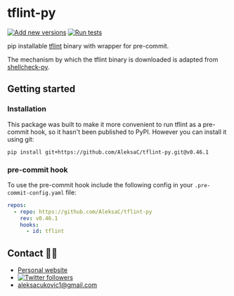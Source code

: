# tflint-py

[![Add new versions](https://github.com/AleksaC/tflint-py/actions/workflows/add-new-versions.yml/badge.svg)](https://github.com/AleksaC/tflint-py/actions/workflows/add-new-versions.yml)
[![Run tests](https://github.com/AleksaC/tflint-py/actions/workflows/tests.yml/badge.svg)](https://github.com/AleksaC/tflint-py/actions/workflows/tests.yml)

pip installable [tflint](https://github.com/terraform-linters/tflint) binary with wrapper for pre-commit.

The mechanism by which the tflint binary is downloaded is adapted from
[shellcheck-py](https://github.com/shellcheck-py/shellcheck-py).

## Getting started

### Installation

This package was built to make it more convenient to run tflint as a pre-commit
hook, so it hasn't been published to PyPI. However you can install it using git:

```shell script
pip install git+https://github.com/AleksaC/tflint-py.git@v0.46.1
```

### pre-commit hook

To use the pre-commit hook include the following config in your `.pre-commit-config.yaml` file:

```yaml
repos:
  - repo: https://github.com/AleksaC/tflint-py
    rev: v0.46.1
    hooks:
      - id: tflint
```

## Contact 🙋‍♂️
- [Personal website](https://aleksac.me)
- <a target="_blank" href="http://twitter.com/aleksa_c_"><img alt='Twitter followers' src="https://img.shields.io/twitter/follow/aleksa_c_.svg?style=social"></a>
- aleksacukovic1@gmail.com
